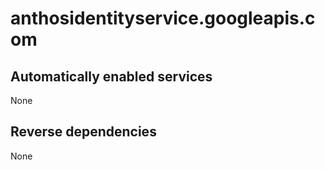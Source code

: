 # anthosidentityservice.googleapis.com

## Automatically enabled services

None

## Reverse dependencies

None
